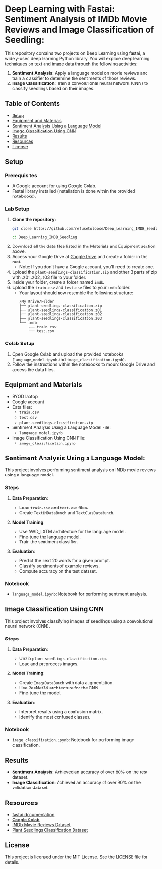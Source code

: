 # Deep Learning with Fastai: Sentiment Analysis of IMDb Movie Reviews and Image Classification of Seedling:

This repository contains two projects on Deep Learning using fastai, a widely-used deep learning Python library. You will explore deep learning techniques on text and image data through the following activities:

1. **Sentiment Analysis**: Apply a language model on movie reviews and train a classifier to determine the sentiments of those reviews.
2. **Image Classification**: Train a convolutional neural network (CNN) to classify seedlings based on their images.

## Table of Contents

- [Setup](#setup)
- [Equipment and Materials](#equipment-and-materials)
- [Sentiment Analysis Using a Language Model](#sentiment-analysis-using-a-language-model)
- [Image Classification Using CNN](#image-classification-using-cnn)
- [Results](#results)
- [Resources](#resources)
- [License](#license)

## Setup

### Prerequisites  
- A Google account for using Google Colab.  
- Fastai library installed (installation is done within the provided notebooks).  
  
### Lab Setup
1. **Clone the repository:**
   ```bash
   git clone https://github.com/refusetoloose/Deep_Learning_IMDB_Seedling

   cd Deep_Learning_IMDB_Seedling
   
2. Download all the data files listed in the Materials and Equipment section above.
3. Access your Google Drive at [Google Drive](https://drive.google.com/) and create a folder in the root.
   - Note: If you don’t have a Google account, you’ll need to create one.
3. Upload the `plant-seedlings-classification.zip` and other 3 parts of zip with .z01,.z02,.z03 file to your folder.
4. Inside your folder, create a folder named `imdb`.
5. Upload the `train.csv` and `test.csv` files to your `imdb` folder.
   - Your layout should now resemble the following structure:
     ```
     /My Drive/Folder
     ├── plant-seedlings-classification.zip
     ├── plant-seedlings-classification.z01
     ├── plant-seedlings-classification.z02
     ├── plant-seedlings-classification.z03
     └── imdb
         ├── train.csv
         └── test.csv
     ```
### Colab Setup

1. Open Google Colab and upload the provided notebooks (`language_model.ipynb` and `image_classification.ipynb`).
2. Follow the instructions within the notebooks to mount Google Drive and access the data files.

## Equipment and Materials

- BYOD laptop
- Google account
- Data files: 
  - `train.csv` 
  - `test.csv`
  - `plant-seedlings-classification.zip`
- Sentiment Analysis Using a Language Model File:
  - `language_model.ipynb`
- Image Classification Using CNN File:
  - `image_classification.ipynb`
    
## Sentiment Analysis Using a Language Model:  

This project involves performing sentiment analysis on IMDb movie reviews using a language model.

### Steps

1. **Data Preparation**:
   - Load `train.csv` and `test.csv` files.
   - Create `TextLMDataBunch` and `TextClasDataBunch`.

2. **Model Training**:
   - Use AWD_LSTM architecture for the language model.
   - Fine-tune the language model.
   - Train the sentiment classifier.

3. **Evaluation**:
   - Predict the next 20 words for a given prompt.
   - Classify sentiments of example reviews.
   - Compute accuracy on the test dataset.

### Notebook

- `language_model.ipynb`: Notebook for performing sentiment analysis.

## Image Classification Using CNN

This project involves classifying images of seedlings using a convolutional neural network (CNN).

### Steps

1. **Data Preparation**:
   - Unzip `plant-seedlings-classification.zip`.
   - Load and preprocess images.

2. **Model Training**:
   - Create `ImageDataBunch` with data augmentation.
   - Use ResNet34 architecture for the CNN.
   - Fine-tune the model.

3. **Evaluation**:
   - Interpret results using a confusion matrix.
   - Identify the most confused classes.

### Notebook

- `image_classification.ipynb`: Notebook for performing image classification.

## Results

- **Sentiment Analysis**: Achieved an accuracy of over 80% on the test dataset.
- **Image Classification**: Achieved an accuracy of over 90% on the validation dataset.

## Resources

- [fastai documentation](https://docs.fast.ai/)
- [Google Colab](https://colab.research.google.com/)
- [IMDb Movie Reviews Dataset](https://ai.stanford.edu/~amaas/data/sentiment/)
- [Plant Seedlings Classification Dataset](https://www.kaggle.com/c/plant-seedlings-classification)

## License

This project is licensed under the MIT License. See the [LICENSE](LICENSE) file for details.
